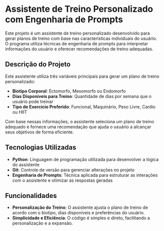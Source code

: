 # Assistente de Treino Personalizado com Engenharia de Prompts

Este projeto é um assistente de treino personalizado desenvolvido para gerar planos de treino com base nas características individuais do usuário. O programa utiliza técnicas de engenharia de prompts para interpretar informações do usuário e oferecer recomendações de treino adequadas.

## Descrição do Projeto

Este assistente utiliza três variáveis principais para gerar um plano de treino personalizado:
- **Biotipo Corporal**: Ectomorfo, Mesomorfo ou Endomorfo
- **Dias Disponíveis para Treino**: Quantidade de dias por semana que o usuário pode treinar
- **Tipo de Exercício Preferido**: Funcional, Maquinário, Peso Livre, Cardio ou HIIT

Com base nessas informações, o assistente seleciona um plano de treino adequado e fornece uma recomendação que ajuda o usuário a alcançar seus objetivos de forma eficiente.

## Tecnologias Utilizadas

- **Python**: Linguagem de programação utilizada para desenvolver a lógica do assistente
- **Git**: Controle de versão para gerenciar alterações no projeto
- **Engenharia de Prompts**: Técnica aplicada para estruturar as interações com o assistente e otimizar as respostas geradas

## Funcionalidades

- **Personalização do Treino**: O assistente ajusta o plano de treino de acordo com o biotipo, dias disponíveis e preferências do usuário.
- **Simplicidade e Eficiência**: O código é simples e direto, facilitando a personalização e a expansão.

